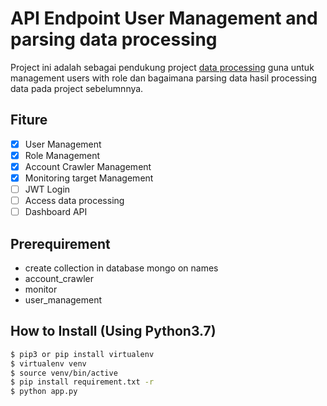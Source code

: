 # API Endpoint User Management and parsing data processing

Project ini adalah sebagai pendukung project [data processing](https://gitlab.com/baysptr/data-processing-for-socials-media-monitoring) guna untuk management users with role dan bagaimana parsing data hasil processing data pada project sebelumnnya.
## Fiture
  - [x] User Management
  - [x] Role Management
  - [x] Account Crawler Management
  - [x] Monitoring target Management
  - [ ] JWT Login
  - [ ] Access data processing 
  - [ ] Dashboard API

## Prerequirement
- create collection in database mongo on names
- account_crawler
- monitor
- user_management

## How to Install (Using Python3.7)
```sh
$ pip3 or pip install virtualenv
$ virtualenv venv
$ source venv/bin/active
$ pip install requirement.txt -r
$ python app.py
```
